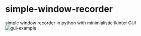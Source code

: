 # simple-window-recorder
 simple window recorder in python with minimialistic tkinter GUI
![gui-example](https://user-images.githubusercontent.com/36232582/227747102-de2e025f-f45c-4ef7-bb19-7209747b6142.png)
